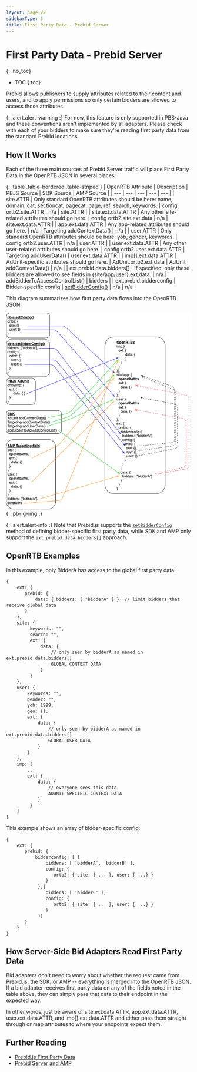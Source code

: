 ```yaml
---
layout: page_v2
sidebarType: 5
title: First Party Data - Prebid Server
---
```


# First Party Data - Prebid Server
{: .no_toc}

* TOC
{:toc}

Prebid allows publishers to supply attributes related to their content
and users, and to apply permissions so only certain bidders are allowed
to access those attributes.

{: .alert.alert-warning :}
For now, this feature is only supported in PBS-Java and these conventions aren't implemented by all adapters. Please
check with each of your bidders to make sure they're reading first
party data from the standard Prebid locations.

## How It Works

Each of the three main sources of Prebid Server traffic will place
First Party Data in the OpenRTB JSON in several places:

{: .table .table-bordered .table-striped }
| OpenRTB Attribute | Description | PBJS Source | SDK Source | AMP Source |
| --- | --- | --- | --- | --- |
| site.ATTR | Only standard OpenRTB attributes should be here: name, domain, cat, sectioncat, pagecat, page, ref, search, keywords. | config ortb2.site.ATTR | n/a | site.ATTR |
| site.ext.data.ATTR | Any other site-related attributes should go here. | config ortb2.site.ext.data | n/a | site.ext.data.ATTR |
| app.ext.data.ATTR | Any app-related attributes should go here. | n/a | Targeting addContextData() | n/a |
| user.ATTR | Only standard OpenRTB attributes should be here: yob, gender, keywords. | config ortb2.user.ATTR | n/a | user.ATTR |
| user.ext.data.ATTR | Any other user-related attributes should go here. | config ortb2.user.ext.data.ATTR | Targeting addUserData() | user.ext.data.ATTR |
| imp[].ext.data.ATTR | AdUnit-specific attributes should go here. | AdUnit.ortb2.ext.data | AdUnit addContextData() | n/a |
| ext.prebid.data.bidders[] | If specified, only these bidders are allowed to see fields in {site/app/user}.ext.data. | n/a | addBidderToAccessControlList() | bidders |
| ext.prebid.bidderconfig | Bidder-specific config | [setBidderConfig()](/dev-docs/publisher-api-reference.html#module_pbjs.setBidderConfig) | n/a | n/a |

This diagram summarizes how first party data flows into the OpenRTB JSON:

![First Party Data Summary](/assets/images/flowcharts/FirstPartyData-Detailed.png){: .pb-lg-img :}

{: .alert.alert-info :}
Note that Prebid.js supports the [`setBidderConfig`](/dev-docs/publisher-api-reference.html#module_pbjs.setBidderConfig) method of defining
bidder-specific first party data, while SDK and AMP only support the `ext.prebid.data.bidders[]` approach.

## OpenRTB Examples

In this example, only BidderA has access to the global first party data:
```
{
    ext: {
       prebid: {
           data: { bidders: [ "bidderA" ] }  // limit bidders that receive global data
       }
    },
    site: {
         keywords: "",
         search: "",
         ext: {
             data: {
                 // only seen by bidderA as named in ext.prebid.data.bidders[]
                 GLOBAL CONTEXT DATA
             }
         }
    },
    user: {
        keywords: "",
        gender: "",
        yob: 1999,
        geo: {},
        ext: {
            data: {
                // only seen by bidderA as named in ext.prebid.data.bidders[]
                GLOBAL USER DATA
            }  
        }
    },
    imp: [
        ...
        ext: {
            data: {
                // everyone sees this data
                ADUNIT SPECIFIC CONTEXT DATA
            }
         }
    ]
}
```

This example shows an array of bidder-specific config:
```
{
    ext: {
       prebid: {
           bidderconfig: [ {
               bidders: [ 'bidderA', 'bidderB' ],
               config: {
                  ortb2: { site: { ... }, user: { ...} }
               }
            },{
               bidders: [ 'bidderC' ],
               config: {
                  ortb2: { site: { ... }, user: { ...} }
               }
            }]
       }
    }
}
```

## How Server-Side Bid Adapters Read First Party Data

Bid adapters don't need to worry about whether the request came from
Prebid.js, the SDK, or AMP -- everything is merged into the OpenRTB JSON. If a bid adapter receives first party data on any of the fields noted in
the table above, they can simply pass that data to their endpoint in
the expected way.

In other words, just be aware of site.ext.data.ATTR, app.ext.data.ATTR, user.ext.data.ATTR,
and imp[].ext.data.ATTR and either pass them straight through or map
attributes to where your endpoints expect them.

## Further Reading

- [Prebid.js First Party Data](/features/firstPartyData.html)
- [Prebid Server and AMP](/prebid-server/use-cases/pbs-amp.html)
